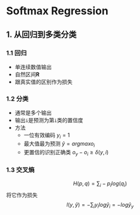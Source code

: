 # Softmax Regression
## 1. 从回归到多类分类
### 1.1 回归
- 单连续数值输出
- 自然区间**R**
- 跟真实值的区别作为损失

### 1.2 分类
- 通常是多个输出
- 输出`i`是预测为第`i`类的置信度
- 方法
    - 一位有效编码 $y_i=1$ 
    - 最大值最为预测 $\hat y = argmaxo_i$
    - 更置信的识别正确类 $o_y-o_i\geq \delta(y, i)$

### 1.3 交叉熵
$$
H(p,q)=\sum_i -p_ilog(q_i)
$$
将它作为损失
$$
l(y,\hat y)=-\sum_i y_i log \hat y_i=-log \hat y_y
$$

